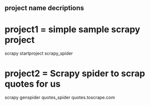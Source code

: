 ## project name decriptions

# project1 = simple sample scrapy project 
scrapy startproject scrapy_spider

# project2 = Scrapy spider to scrap quotes for us
scrapy genspider quotes_spider quotes.toscrape.com

